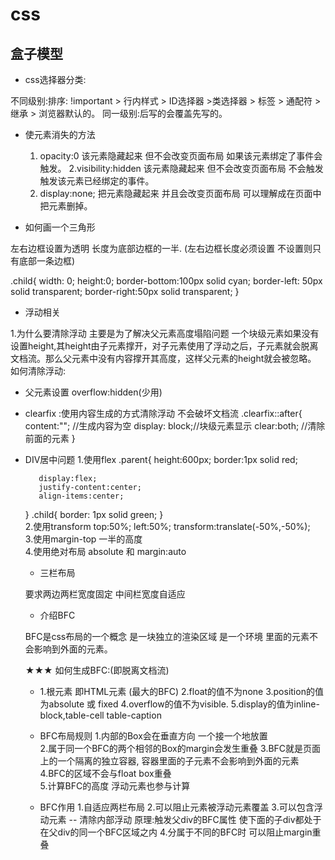 # css

## 盒子模型

* css选择器分类:

不同级别:排序: !important > 行内样式 > ID选择器 >类选择器 > 标签 > 通配符 > 继承 > 浏览器默认的。
同一级别:后写的会覆盖先写的。  

* 使元素消失的方法

  1.   opacity:0 该元素隐藏起来  但不会改变页面布局  如果该元素绑定了事件会触发。
  2.visibility:hidden 该元素隐藏起来 但不会改变页面布局  不会触发触发该元素已经绑定的事件。
  3.   display:none;  把元素隐藏起来  并且会改变页面布局  可以理解成在页面中把元素删掉。

* 如何画一个三角形

左右边框设置为透明  长度为底部边框的一半. 
(左右边框长度必须设置  不设置则只有底部一条边框)

.child{
    width: 0;
    height:0;
    border-bottom:100px solid cyan;
    border-left: 50px solid transparent;
    border-right:50px solid transparent;
}

* 浮动相关

1.为什么要清除浮动
主要是为了解决父元素高度塌陷问题
一个块级元素如果没有设置height,其height由子元素撑开，对子元素使用了浮动之后，子元素就会脱离文档流。那么父元素中没有内容撑开其高度，这样父元素的height就会被忽略。
如何清除浮动:  

* 父元素设置 overflow:hidden(少用)
* clearfix :使用内容生成的方式清除浮动  不会破坏文档流
   .clearfix::after{
      content:"";    //生成内容为空
      display: block;//块级元素显示
      clear:both;    //清除前面的元素
   }
* DIV居中问题
  1.使用flex
     .parent{
         height:600px;
         border:1px solid red;

         display:flex;
         justify-content:center;
         align-items:center;
     }
     .child{
        border: 1px solid  green;
     }  
  2.使用transform
  top:50%;
  left:50%;
  transform:translate(-50%,-50%);  
  3.使用margin-top 一半的高度  
  4.使用绝对布局  absolute 和 margin:auto  

  * 三栏布局  

  要求两边两栏宽度固定  中间栏宽度自适应

  * 介绍BFC  

  BFC是css布局的一个概念  是一块独立的渲染区域  是一个环境  里面的元素不会影响到外面的元素。  

  ★★★ 如何生成BFC:(即脱离文档流) 

    *  1.根元素 即HTML元素 (最大的BFC)
       2.float的值不为none
       3.position的值为absolute 或 fixed
       4.overflow的值不为visible.
       5.display的值为inline-block,table-cell  table-caption

   *  BFC布局规则
       1.内部的Box会在垂直方向 一个接一个地放置  
       2.属于同一个BFC的两个相邻的Box的margin会发生重叠
       3.BFC就是页面上的一个隔离的独立容器, 容器里面的子元素不会影响到外面的元素  
       4.BFC的区域不会与float box重叠  
       5.计算BFC的高度  浮动元素也参与计算

  * BFC作用
    1.自适应两栏布局
    2.可以阻止元素被浮动元素覆盖
    3.可以包含浮动元素 -- 清除内部浮动 原理:触发父div的BFC属性  使下面的子div都处于在父div的同一个BFC区域之内
    4.分属于不同的BFC时  可以阻止margin重叠
     